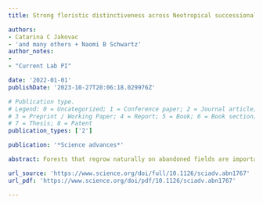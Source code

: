 ```yaml
---
title: Strong floristic distinctiveness across Neotropical successional forests

authors:
- Catarina C Jakovac
- 'and many others + Naomi B Schwartz'
author_notes:
- 
- "Current Lab PI"

date: '2022-01-01'
publishDate: '2023-10-27T20:06:18.029976Z'

# Publication type.
# Legend: 0 = Uncategorized; 1 = Conference paper; 2 = Journal article;
# 3 = Preprint / Working Paper; 4 = Report; 5 = Book; 6 = Book section;
# 7 = Thesis; 8 = Patent
publication_types: ['2']

publication: '*Science advances*'

abstract: Forests that regrow naturally on abandoned fields are important for restoring biodiversity and ecosystem services, but can they also preserve the distinct regional tree floras? Using the floristic composition of 1215 early successional forests (≤20 years) in 75 human-modified landscapes across the Neotropic realm, we identified 14 distinct floristic groups, with a between-group dissimilarity of 0.97. Floristic groups were associated with location, bioregions, soil pH, temperature seasonality, and water availability. Hence, there is large continental-scale variation in the species composition of early successional forests, which is mainly associated with biogeographic and environmental factors but not with human disturbance indicators. This floristic distinctiveness is partially driven by regionally restricted species belonging to widespread genera. Early secondary forests contribute therefore to restoring and conserving the distinctiveness of bioregions across the Neotropical realm, and forest restoration initiatives should use local species to assure that these distinct floras are maintained.

url_source: 'https://www.science.org/doi/full/10.1126/sciadv.abn1767'
url_pdf: 'https://www.science.org/doi/pdf/10.1126/sciadv.abn1767'

---
```

